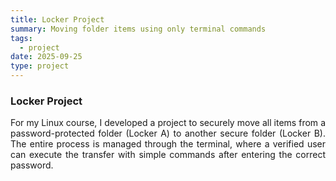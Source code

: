 ```yaml
---
title: Locker Project
summary: Moving folder items using only terminal commands
tags:
  - project
date: 2025-09-25
type: project
---
```


### Locker Project


<div style="text-align: justify;">
For my Linux course, I developed a project to securely move all items from a password-protected folder (Locker A) to another secure folder (Locker B). The entire process is managed through the terminal, where a verified user can execute the transfer with simple commands after entering the correct password.
</div>